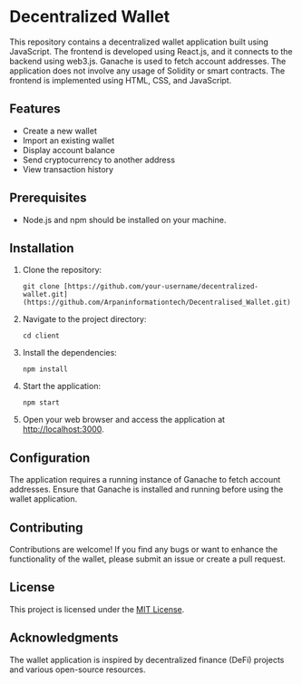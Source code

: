 # Decentralized Wallet

This repository contains a decentralized wallet application built using JavaScript. The frontend is developed using React.js, and it connects to the backend using web3.js. Ganache is used to fetch account addresses. The application does not involve any usage of Solidity or smart contracts. The frontend is implemented using HTML, CSS, and JavaScript.

## Features

- Create a new wallet
- Import an existing wallet
- Display account balance
- Send cryptocurrency to another address
- View transaction history

## Prerequisites

- Node.js and npm should be installed on your machine.

## Installation

1. Clone the repository:

   ```shell
   git clone [https://github.com/your-username/decentralized-wallet.git](https://github.com/Arpaninformationtech/Decentralised_Wallet.git)
   ```

2. Navigate to the project directory:

   ```shell
   cd client
   ```

3. Install the dependencies:

   ```shell
   npm install
   ```

4. Start the application:

   ```shell
   npm start
   ```

5. Open your web browser and access the application at [http://localhost:3000](http://localhost:3000).

## Configuration

The application requires a running instance of Ganache to fetch account addresses. Ensure that Ganache is installed and running before using the wallet application.

## Contributing

Contributions are welcome! If you find any bugs or want to enhance the functionality of the wallet, please submit an issue or create a pull request.

## License

This project is licensed under the [MIT License](LICENSE).

## Acknowledgments

The wallet application is inspired by decentralized finance (DeFi) projects and various open-source resources.
